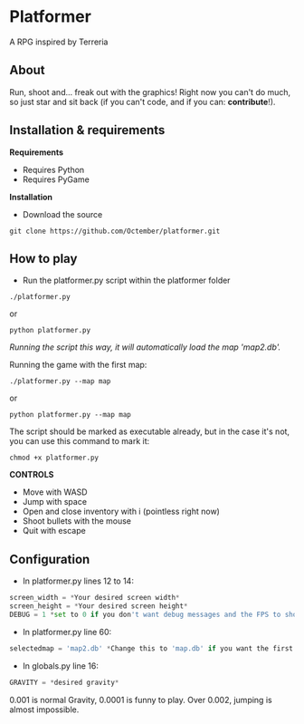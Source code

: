 Platformer
===

A RPG inspired by Terreria

About
---
Run, shoot and... freak out with the graphics!
Right now you can't do much, so just star and sit back (if you can't code, and if you can: **contribute**!).

Installation & requirements
---

**Requirements**

* Requires Python
* Requires PyGame

**Installation**

* Download the source

```shell
git clone https://github.com/Octember/platformer.git
```
    
How to play
---

* Run the platformer.py script within the platformer folder

```shell
./platformer.py
```
or
    
```shell
python platformer.py
```

*Running the script this way, it will automatically load the map 'map2.db'.*

Running the game with the first map:

```shell
./platformer.py --map map
```

or

```shell
python platformer.py --map map
```

The script should be marked as executable already, but in the case it's not, you can use this command to mark it:

```shell
chmod +x platformer.py
```

**CONTROLS**
* Move with WASD
* Jump with space
* Open and close inventory with i (pointless right now)
* Shoot bullets with the mouse
* Quit with escape

Configuration
---
	
* In platformer.py lines 12 to 14:

```python
screen_width = *Your desired screen width*
screen_height = *Your desired screen height*
DEBUG = 1 *set to 0 if you don't want debug messages and the FPS to show up*
```
* In platformer.py line 60:

```python
selectedmap = 'map2.db' *Change this to 'map.db' if you want the first map to be loaded*
```

* In globals.py line 16:

```python
GRAVITY = *desired gravity*
```

0.001 is normal Gravity, 0.0001 is funny to play. Over 0.002, jumping is almost impossible.
